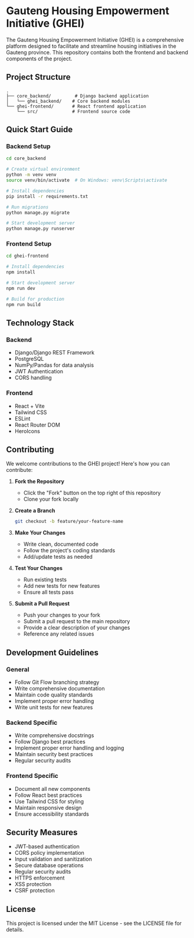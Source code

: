 # Gauteng Housing Empowerment Initiative (GHEI)

The Gauteng Housing Empowerment Initiative (GHEI) is a comprehensive platform designed to facilitate and streamline housing initiatives in the Gauteng province. This repository contains both the frontend and backend components of the project.

## Project Structure

```
.
├── core_backend/         # Django backend application
│   └── ghei_backend/    # Core backend modules
└── ghei-frontend/       # React frontend application
    └── src/             # Frontend source code
```

## Quick Start Guide

### Backend Setup

```bash
cd core_backend

# Create virtual environment
python -m venv venv
source venv/bin/activate  # On Windows: venv\Scripts\activate

# Install dependencies
pip install -r requirements.txt

# Run migrations
python manage.py migrate

# Start development server
python manage.py runserver
```

### Frontend Setup

```bash
cd ghei-frontend

# Install dependencies
npm install

# Start development server
npm run dev

# Build for production
npm run build
```

## Technology Stack

### Backend
- Django/Django REST Framework
- PostgreSQL
- NumPy/Pandas for data analysis
- JWT Authentication
- CORS handling

### Frontend
- React + Vite
- Tailwind CSS
- ESLint
- React Router DOM
- HeroIcons

## Contributing

We welcome contributions to the GHEI project! Here's how you can contribute:

1. **Fork the Repository**
   - Click the "Fork" button on the top right of this repository
   - Clone your fork locally

2. **Create a Branch**
   ```bash
   git checkout -b feature/your-feature-name
   ```

3. **Make Your Changes**
   - Write clean, documented code
   - Follow the project's coding standards
   - Add/update tests as needed

4. **Test Your Changes**
   - Run existing tests
   - Add new tests for new features
   - Ensure all tests pass

5. **Submit a Pull Request**
   - Push your changes to your fork
   - Submit a pull request to the main repository
   - Provide a clear description of your changes
   - Reference any related issues

## Development Guidelines

### General
- Follow Git Flow branching strategy
- Write comprehensive documentation
- Maintain code quality standards
- Implement proper error handling
- Write unit tests for new features

### Backend Specific
- Write comprehensive docstrings
- Follow Django best practices
- Implement proper error handling and logging
- Maintain security best practices
- Regular security audits

### Frontend Specific
- Document all new components
- Follow React best practices
- Use Tailwind CSS for styling
- Maintain responsive design
- Ensure accessibility standards

## Security Measures

- JWT-based authentication
- CORS policy implementation
- Input validation and sanitization
- Secure database operations
- Regular security audits
- HTTPS enforcement
- XSS protection
- CSRF protection

## License

This project is licensed under the MIT License - see the LICENSE file for details.
